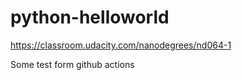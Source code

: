 # python-helloworld
https://classroom.udacity.com/nanodegrees/nd064-1

Some test form github actions
